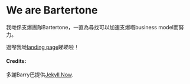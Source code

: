 # We are Bartertone

我哋係支爆團隊Bartertone，一直為尋找可以加速支爆嘅business model而努力。

過嚟我哋[landing page](https://bartertone.github.io)睇睇啦！



#### **Credits:**
多謝Barry巴提供[Jekyll Now](https://github.com/barryclark/jekyll-now).
